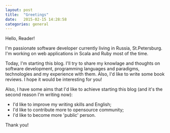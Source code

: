 ```yaml
---
layout: post
title:  "Greetings"
date:   2015-02-15 14:28:58
categories: general
---
```


Hello, Reader!

I'm passionate software developer currently living in Russia, St.Petersburg. I'm working on web applications in Scala and Ruby most of the time.

Today, I'm starting this blog. I'll try to share my knowlage and thoughts on software development, programming languages and paradigms, technologies and my experience with them. Also, I'd like to write some book reviews. I hope it would be interesting for you!

Also, I have some aims that I'd like to achieve starting this blog (and it's the second reason I'm writing now):

* I'd like to improve my writing skills and English;
* I'd like to contribute more to opensource community;
* I'd like to become more 'public' person.

Thank you!
